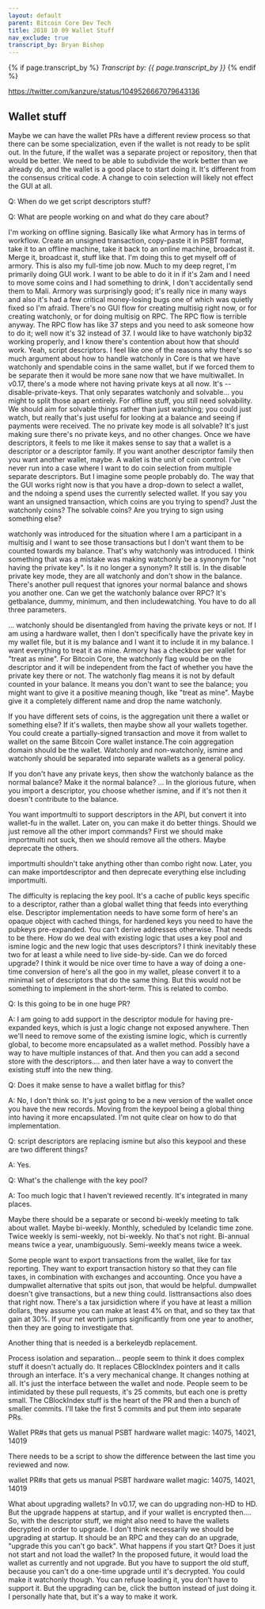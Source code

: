 ```yaml
---
layout: default
parent: Bitcoin Core Dev Tech
title: 2018 10 09 Wallet Stuff
nav_exclude: true
transcript_by: Bryan Bishop
---
```


{% if page.transcript_by %} <i>Transcript by:
{{ page.transcript_by }}</i> {% endif %}

<https://twitter.com/kanzure/status/1049526667079643136>

## Wallet stuff

Maybe we can have the wallet PRs have a different review process so that
there can be some specialization, even if the wallet is not ready to be
split out. In the future, if the wallet was a separate project or
repository, then that would be better. We need to be able to subdivide
the work better than we already do, and the wallet is a good place to
start doing it. It's different from the consensus critical code. A
change to coin selection will likely not effect the GUI at all.

Q: When do we get script descriptors stuff?

Q: What are people working on and what do they care about?

I'm working on offline signing. Basically like what Armory has in terms
of workflow. Create an unsigned transaction, copy-paste it in PSBT
format, take it to an offline machine, take it back to an online
machine, broadcast it. Merge it, broadcast it, stuff like that. I'm
doing this to get myself off of armory. This is also my full-time job
now. Much to my deep regret, I'm primarily doing GUI work. I want to be
able to do it in if it's 2am and I need to move some coins and I had
something to drink, I don't accidentally send them to Mali. Armory was
surprisingly good; it's really nice in many ways and also it's had a few
critical money-losing bugs one of which was quietly fixed so I'm afraid.
There's no GUI flow for creating multisig right now, or for creating
watchonly, or for doing multisig on RPC. The RPC flow is terrible
anyway. The RPC flow has like 37 steps and you need to ask someone how
to do it; well now it's 32 instead of 37. I would like to have watchonly
bip32 working properly, and I know there's contention about how that
should work. Yeah, script descriptors. I feel like one of the reasons
why there's so much argument about how to handle watchonly in Core is
that we have watchonly and spendable coins in the same wallet, but if we
forced them to be separate then it would be more sane now that we have
multiwallet. In v0.17, there's a mode where not having private keys at
all now. It's --disable-private-keys. That only separates watchonly and
solvable... you might to split those apart entirely. For offline stuff,
you still need solvability. We should aim for solvable things rather
than just watching; you could just watch, but really that's just useful
for looking at a balance and seeing if payments were received. The no
private key mode is all solvable? It's just making sure there's no
private keys, and no other changes. Once we have descriptors, it feels
to me like it makes sense to say that a wallet is a descriptor or a
descriptor family. If you want another descriptor family then you want
another wallet, maybe. A wallet is the unit of coin control. I've never
run into a case where I want to do coin selection from multiple separate
descriptors. But I imagine some people probably do. The way that the GUI
works right now is that you have a drop-down to select a wallet, and the
ndoing a spend uses the currently selected wallet. If you say you want
an unsigned transaction, which coins are you trying to spend? Just the
watchonly coins? The solvable coins? Are you trying to sign using
something else?

watchonly was introduced for the situation where I am a participant in a
multisig and I want to see those transactions but I don't want them to
be counted towards my balance. That's why watchonly was introduced. I
think something that was a mistake was making watchonly be a synonym for
"not having the private key". Is it no longer a synonym? It still is. In
the disable private key mode, they are all watchonly and don't show in
the balance. There's another pull request that ignores your normal
balance and shows you another one. Can we get the watchonly balance over
RPC? It's getbalance, dummy, minimum, and then includewatching. You have
to do all three parameters.

... watchonly should be disentangled from having the private keys or
not. If I am using a hardware wallet, then I don't specifically have the
private key in my wallet file, but it is my balance and I want it to
include it in my balance. I want everything to treat it as mine. Armory
has a checkbox per wallet for "treat as mine". For Bitcoin Core, the
watchonly flag would be on the descriptor and it will be independent
from the fact of whether you have the private key there or not. The
watchonly flag means it is not by default counted in your balance. It
means you don't want to see the balance; you might want to give it a
positive meaning though, like "treat as mine". Maybe give it a
completely different name and drop the name watchonly.

If you have different sets of coins, is the aggregation unit there a
wallet or something else? If it's wallets, then maybe show all your
wallets together. You could create a partially-signed transaction and
move it from wallet to wallet on the same Bitcoin Core wallet
instance.The coin aggregation domain should be the wallet. Watchonly and
non-watchonly, ismine and watchonly should be separated into separate
wallets as a general policy.

If you don't have any private keys, then show the watchonly balance as
the normal balance? Make it the normal balance? ... In the glorious
future, when you import a descriptor, you choose whether ismine, and if
it's not then it doesn't contribute to the balance.

You want importmulti to support descriptors in the API, but convert it
into wallet-fu in the wallet. Later on, you can make it do better
things. Should we just remove all the other import commands? First we
should make importmulti not suck, then we should remove all the others.
Maybe deprecate the others.

importmulti shouldn't take anything other than combo right now. Later,
you can make importdescriptor and then deprecate everything else
including importmulti.

The difficulty is replacing the key pool. It's a cache of public keys
specific to a descriptor, rather than a global wallet thing that feeds
into everything else. Descriptor implementation needs to have some form
of here's an opaque object with cached things, for hardened keys you
need to have the pubkeys pre-expanded. You can't derive addresses
otherwise. That needs to be there. How do we deal with existing logic
that uses a key pool and ismine logic and the new logic that uses
descriptors? I think inevitably these two for at least a while need to
live side-by-side. Can we do forced upgrade? I think it would be nice
over time to have a way of doing a one-time conversion of here's all the
goo in my wallet, please convert it to a minimal set of descriptors that
do the same thing. But this would not be something to implement in the
short-term. This is related to combo.

Q: Is this going to be in one huge PR?

A: I am going to add support in the descriptor module for having
pre-expanded keys, which is just a logic change not exposed anywhere.
Then we'll need to remove some of the existing ismine logic, which is
currently global, to become more encapsulated as a wallet method.
Possibly have a way to have multiple instances of that. And then you can
add a second store with the descriptors.... and then later have a way to
convert the existing stuff into the new thing.

Q: Does it make sense to have a wallet bitflag for this?

A: No, I don't think so. It's just going to be a new version of the
wallet once you have the new records. Moving from the keypool being a
global thing into having it more encapsulated. I'm not quite clear on
how to do that implementation.

Q: script descriptors are replacing ismine but also this keypool and
these are two different things?

A: Yes.

Q: What's the challenge with the key pool?

A: Too much logic that I haven't reviewed recently. It's integrated in
many places.

Maybe there should be a separate or second bi-weekly meeting to talk
about wallet. Maybe bi-weekly. Monthly, scheduled by Icelandic time
zone. Twice weekly is semi-weekly, not bi-weekly. No that's not right.
Bi-annual means twice a year, unambiguously. Semi-weekly means twice a
week.

Some people want to export transactions from the wallet, like for tax
reporting. They want to export transaction history so that they can file
taxes, in combination with exchanges and accounting. Once you have a
dumpwallet alternative that spits out json, that would be helpful.
dumpwallet doesn't give transactions, but a new thing could.
listtransactions also does that right now. There's a tax jursidiction
where if you have at least a million dollars, they assume you can make
at least 4% on that, and so they tax that gain at 30%. If your net worth
jumps significantly from one year to another, then they are going to
investigate that.

Another thing that is needed is a berkeleydb replacement.

Process isolation and separation... people seem to think it does complex
stuff it doesn't actually do. It replaces CBlockIndex pointers and it
calls through an interface. It's a very mechanical change. It changes
nothing at all. It's just the interface between the wallet and node.
People seem to be intimidated by these pull requests, it's 25 commits,
but each one is pretty small. The CBlockIndex stuff is the heart of the
PR and then a bunch of smaller commits. I'll take the first 5 commits
and put them into separate PRs.

Wallet PR#s that gets us manual PSBT hardware wallet magic: 14075,
14021, 14019

There needs to be a script to show the difference between the last time
you reviewed and now.

wallet PR#s that gets us manual PSBT hardware wallet magic: 14075,
14021, 14019

What about upgrading wallets? In v0.17, we can do upgrading non-HD to
HD. But the upgrade happens at startup, and if your wallet is encrypted
then.... So, with the descriptor stuff, we might also need to have the
wallets decrypted in order to upgrade. I don't think necessarily we
should be upgrading at startup. It should be an RPC and they can do an
upgrade, "upgrade this you can't go back". What happens if you start Qt?
Does it just not start and not load the wallet? In the proposed future,
it would load the wallet as currently and not upgrade. But you have to
support the old stuff, because you can't do a one-time upgrade until
it's decrypted. You could make it watchonly though. You can refuse
loading it, you don't have to support it. But the upgrading can be,
click the button instead of just doing it. I personally hate that, but
it's a way to make it work.

